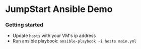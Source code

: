 # JumpStart Ansible Demo

### Getting started
- Update `hosts` with your VM's ip address
- Run ansible playbook: `ansible-playbook -i hosts main.yml`